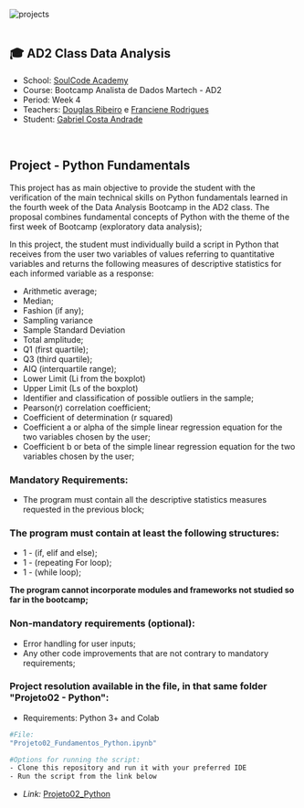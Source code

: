 ![projects](https://github.com/GaabrielCoosta/SoulCodeAcademy/assets/108695592/c5a5df1f-7002-44b6-a1f3-efb4197ae6c7)
<br>
<br>

## :mortar_board: AD2 Class Data Analysis

- School: [SoulCode Academy](https://soulcode.com/)
- Course: Bootcamp Analista de Dados Martech - AD2
- Period: Week 4
- Teachers: [Douglas Ribeiro](https://www.linkedin.com/in/douglas-almeida-ribeiro/) e [Franciene Rodrigues](https://www.linkedin.com/in/francianerod/)
- Student: [Gabriel Costa Andrade](https://www.linkedin.com/in/gabriel-costa-andrade-590a17227/)
<br>

## Project - Python Fundamentals
This project has as main objective to provide the student with the verification of the main technical skills on Python fundamentals learned in the fourth week of the Data Analysis Bootcamp in the AD2 class. The proposal combines fundamental concepts of Python with the theme of the first week of Bootcamp (exploratory data analysis);

In this project, the student must individually build a script in Python that receives from the user two variables of values ​​referring to quantitative variables and returns the following measures of descriptive statistics for each informed variable as a response:
- Arithmetic average;
- Median;
- Fashion (if any);
- Sampling variance
- Sample Standard Deviation
- Total amplitude;
- Q1 (first quartile);
- Q3 (third quartile);
- AIQ (interquartile range);
- Lower Limit (Li from the boxplot)
- Upper Limit (Ls of the boxplot)
- Identifier and classification of possible outliers in the sample;
- Pearson(r) correlation coefficient;
- Coefficient of determination (r squared)
- Coefficient a or alpha of the simple linear regression equation for the two variables chosen by the user;
- Coefficient b or beta of the simple linear regression equation for the two variables chosen by the user;
  
### Mandatory Requirements:
- The program must contain all the descriptive statistics measures requested in the previous block;
 
### The program must contain at least the following structures:
- 1 - (if, elif and else);
- 1 - (repeating For loop);
- 1 - (while loop);

**The program cannot incorporate modules and frameworks not studied so far in the bootcamp;**

### Non-mandatory requirements (optional):
- Error handling for user inputs;
- Any other code improvements that are not contrary to mandatory requirements;

### Project resolution available in the file, in that same folder "Projeto02 - Python":
- Requirements: Python 3+ and Colab
```bash
#File: 
"Projeto02_Fundamentos_Python.ipynb"

#Options for running the script:
- Clone this repository and run it with your preferred IDE
- Run the script from the link below
```
- *Link:*
[Projeto02_Python](https://colab.research.google.com/drive/1uTDc1ksBklwluALeCJsT7YVwWEY5iGjE?usp=sharing)







